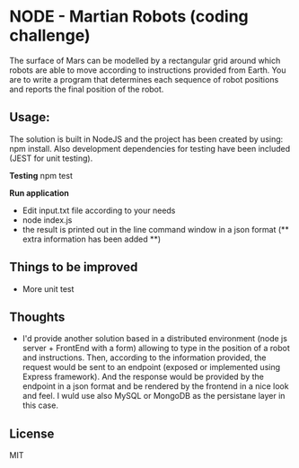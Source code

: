 # NODE - Martian Robots (coding challenge)

The surface of Mars can be modelled by a rectangular grid around which robots are able to move according to instructions provided from Earth. You are to write a program
that determines each sequence of robot positions and reports the final position of the robot.

## Usage:

The solution is built in NodeJS and the project has been created by using: npm install. Also development dependencies for testing have been included (JEST for unit testing).

**Testing**
npm test

**Run application**

- Edit input.txt file according to your needs
- node index.js
- the result is printed out in the line command window in a json format (** extra information has been added **)

## Things to be improved

- More unit test

## Thoughts

- I'd provide another solution based in a distributed environment (node js server + FrontEnd with a form) allowing to type in the position of a robot and instructions. Then, according to the information provided, the request would be sent to an endpoint (exposed or implemented using Express framework). And the response would be provided by the endpoint in a json format and be rendered by the frontend in a nice look and feel. I wuld use also MySQL or MongoDB as the persistane layer in this case.

## License

MIT
